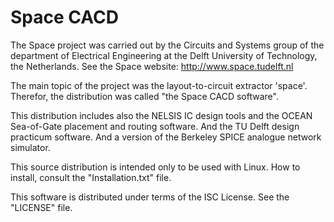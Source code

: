# Space CACD
The Space project was carried out by the Circuits and Systems group of the
department of Electrical Engineering at the Delft University of Technology,
the Netherlands.  See the Space website: http://www.space.tudelft.nl

The main topic of the project was the layout-to-circuit extractor 'space'.
Therefor, the distribution was called "the Space CACD software".

This distribution includes also the NELSIS IC design tools and the OCEAN Sea-of-Gate
placement and routing software.  And the TU Delft design practicum software.
And a version of the Berkeley SPICE analogue network simulator.

This source distribution is intended only to be used with Linux.
How to install, consult the "Installation.txt" file.

This software is distributed under terms of the ISC License.
See the "LICENSE" file.

